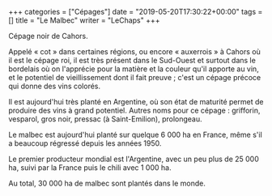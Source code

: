 +++
categories = ["Cépages"]
date = "2019-05-20T17:30:22+00:00"
tags = [] 
title = "Le Malbec"
writer = "LeChaps"
+++

Cépage noir de Cahors.  

Appelé « cot » dans certaines régions, ou encore « auxerrois » à Cahors où il est le cépage roi, il est très présent dans le Sud-Ouest et surtout dans le bordelais où on l'apprécie pour la matière et la couleur qu'il apporte au vin, et le potentiel de vieillissement dont il fait preuve ; c'est un cépage précoce qui donne des vins colorés.  

Il est aujourd'hui très planté en Argentine, où son état de maturité permet de produire des vins à grand potentiel. Autres noms pour ce cépage : grifforin, vesparol, gros noir, pressac (à Saint-Emilion), prolongeau.

Le malbec est aujourd'hui planté sur quelque 6 000 ha en France, même s'il a beaucoup régressé depuis les années 1950.  

Le premier producteur mondial est l'Argentine, avec un peu plus de 25 000 ha, suivi par la France puis le chili avec 1 000 ha.  

Au total, 30 000 ha de malbec sont plantés dans le monde.